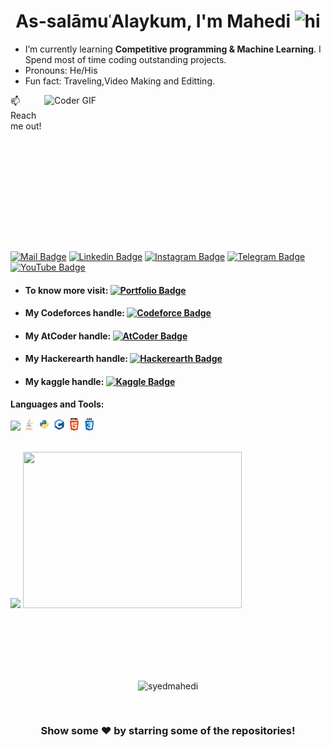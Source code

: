 <!-- [![MasterHead](https://media-exp3.licdn.com/dms/image/C4E16AQGDLURwP-MxHQ/profile-displaybackgroundimage-shrink_350_1400/0/1624432677770?e=1631750400&v=beta&t=0LohX99JFWfYQy8ZEmLiw3vcqpkR56mig0tvJ7gfNOM)](https://khushboogoel01.github.io) -->

<h1 align="center">As-salāmuʿAlaykum, I'm Mahedi <img src="https://user-images.githubusercontent.com/1303154/88677602-1635ba80-d120-11ea-84d8-d263ba5fc3c0.gif" width="28px" alt="hi"></h1>

<!-- - 🔭 I’m currently working on ... -->
- I’m currently learning **Competitive programming & Machine Learning**. I Spend most of time coding outstanding projects.
- Pronouns: He/His
- Fun fact: Traveling,Video Making and Editting.

<!-- - 👯 I’m looking to collaborate on ...
- 🤔 I’m looking for help with... -->
<!-- - 💬 Ask me about ... -->

<img align="right" alt="Coder GIF" height=250 width=450 src="https://media0.giphy.com/media/Ah3zHH7hvsSB2/200w.webp?cid=ecf05e47k1zvw05i1dhywenegyp0s949d48xsz8b8mgfv65n&rid=200w.webp&ct=g" />

:mailbox: Reach me out!

[![Mail Badge](https://img.shields.io/badge/-syedmahedi-c9231a?style=flat&labelColor=F62817&logo=gmail&logoColor=white)](mailto:syedmahedihasen207@gmail.com)
[![Linkedin Badge](https://img.shields.io/badge/-mahedi-1589FF?style=flat&labelColor=0e76a8&logo=linkedin&logoColor=white)](https://www.linkedin.com/in/syed-mahedi-hasen-aa07201b7/) 
[![Instagram Badge](https://img.shields.io/badge/-@syedmahedihasen-FF69B4?style=flat&labelColor=e84393&logo=instagram&logoColor=white)](https://instagram.com/syedmahedihasen)
[![Telegram Badge](https://img.shields.io/badge/syedmahedi-0a49c7?style=flat&labelColor=0063ff&logo=telegram&logoColor=white)](https://web.telegram.org/k/)
[![YouTube Badge](https://img.shields.io/badge/YouTube-f52222?style=flat&labelColor=ff0000&logo=youtube&logoColor=white)](https://www.youtube.com/channel/UC280xF_9_fVhv7IaoaJV17Q)

- #### To know more visit: [![Portfolio Badge](https://img.shields.io/badge/My_Portfolio-077d31?style=flat&labelColor=077d31&logo=websites&logoColor=white)](https://syedmahedi.github.io/portfolio.com/)
- #### My Codeforces handle: [![Codeforce Badge](https://img.shields.io/badge/Codeforces-ccf00?style=flat&labelColor=38a813&logo=codeforces&logoColor=white)](https://codeforces.com/profile/High__Hopes)
- #### My AtCoder handle: [![AtCoder Badge](https://img.shields.io/badge/AtCoder-05ab5e?style=flat&labelColor=05ab5e&logo=AtCoder&logoColor=white)](https://atcoder.jp/users/syed_mahedi)
- #### My Hackerearth handle: [![Hackerearth Badge](https://img.shields.io/badge/Hackerearth-033066?style=flat&labelColor=0550ab&logo=hackerearth&logoColor=white)](https://www.hackerearth.com/@syedmahedihasen207)
- #### My kaggle handle: [![Kaggle Badge](https://img.shields.io/badge/Kaggle-1698de?style=flat&labelColor=0c8296&logo=kaggle&logoColor=white)](https://www.kaggle.com/syedmahedi)



**Languages and Tools:**  

<code><img height="20" src="https://raw.githubusercontent.com/github/explore/80688e429a7d4ef2fca1e82350fe8e3517d3494d/topics/C++/C++.png"></code>
<code><img height="20" src="https://raw.githubusercontent.com/github/explore/80688e429a7d4ef2fca1e82350fe8e3517d3494d/topics/java/java.png"></code>
<code><img height="20" src="https://raw.githubusercontent.com/github/explore/80688e429a7d4ef2fca1e82350fe8e3517d3494d/topics/python/python.png"></code>
<code><img height="20" src="https://raw.githubusercontent.com/github/explore/80688e429a7d4ef2fca1e82350fe8e3517d3494d/topics/c/c.png"></code>
<code><img height="20" src="https://raw.githubusercontent.com/github/explore/80688e429a7d4ef2fca1e82350fe8e3517d3494d/topics/html/html.png"></code>
<code><img height="20" src="https://raw.githubusercontent.com/github/explore/80688e429a7d4ef2fca1e82350fe8e3517d3494d/topics/css/css.png"></code>







<br>
<img src="https://github-readme-stats.vercel.app/api?username=syedmahedi&amp;&amp;show_icons=true&amp;title_color=ffffff&amp;icon_color=39d353&amp;text_color=daf7dc&amp;bg_color=0d1117" style="max-width:100%;" width="350">
<img src="https://github-readme-stats.vercel.app/api/top-langs/?username=syedmahedi&amp;&amp;show_icons=true&amp;title_color=ffffff&amp;icon_color=39d353&amp;text_color=daf7dc&amp;bg_color=0d1117" style="max-width:100%;" width="350" height="250">


<br><br><br><br><br>
<p align="center"> <img src="https://komarev.com/ghpvc/?username=syedmahedi&label=Profile%20views&color=7fd113&style=plastic" alt="syedmahedi" /> </p>

<br>
<div align="center">

### Show some ❤️ by starring some of the repositories!

</div>

